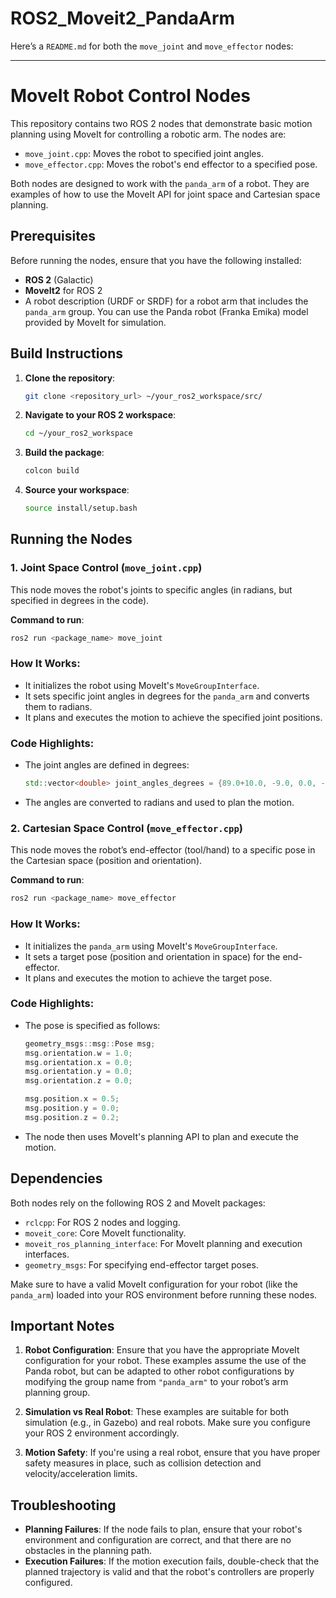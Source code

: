 # ROS2_Moveit2_PandaArm

Here’s a `README.md` for both the `move_joint` and `move_effector` nodes:

---

# MoveIt Robot Control Nodes

This repository contains two ROS 2 nodes that demonstrate basic motion planning using MoveIt for controlling a robotic arm. The nodes are:

- `move_joint.cpp`: Moves the robot to specified joint angles.
- `move_effector.cpp`: Moves the robot's end effector to a specified pose.

Both nodes are designed to work with the `panda_arm` of a robot. They are examples of how to use the MoveIt API for joint space and Cartesian space planning.

## Prerequisites

Before running the nodes, ensure that you have the following installed:

- **ROS 2** (Galactic)
- **MoveIt2** for ROS 2
- A robot description (URDF or SRDF) for a robot arm that includes the `panda_arm` group. You can use the Panda robot (Franka Emika) model provided by MoveIt for simulation.

## Build Instructions

1. **Clone the repository**:
   ```bash
   git clone <repository_url> ~/your_ros2_workspace/src/
   ```

2. **Navigate to your ROS 2 workspace**:
   ```bash
   cd ~/your_ros2_workspace
   ```

3. **Build the package**:
   ```bash
   colcon build
   ```

4. **Source your workspace**:
   ```bash
   source install/setup.bash
   ```

## Running the Nodes

### 1. Joint Space Control (`move_joint.cpp`)

This node moves the robot's joints to specific angles (in radians, but specified in degrees in the code).

**Command to run**:
```bash
ros2 run <package_name> move_joint
```

### How It Works:
- It initializes the robot using MoveIt's `MoveGroupInterface`.
- It sets specific joint angles in degrees for the `panda_arm` and converts them to radians.
- It plans and executes the motion to achieve the specified joint positions.

### Code Highlights:
- The joint angles are defined in degrees:
  ```cpp
  std::vector<double> joint_angles_degrees = {89.0+10.0, -9.0, 0.0, -46.0, -3.0, 128.0, 29.0};
  ```
- The angles are converted to radians and used to plan the motion.

### 2. Cartesian Space Control (`move_effector.cpp`)

This node moves the robot’s end-effector (tool/hand) to a specific pose in the Cartesian space (position and orientation).

**Command to run**:
```bash
ros2 run <package_name> move_effector
```

### How It Works:
- It initializes the `panda_arm` using MoveIt's `MoveGroupInterface`.
- It sets a target pose (position and orientation in space) for the end-effector.
- It plans and executes the motion to achieve the target pose.

### Code Highlights:
- The pose is specified as follows:
  ```cpp
  geometry_msgs::msg::Pose msg;
  msg.orientation.w = 1.0;
  msg.orientation.x = 0.0;
  msg.orientation.y = 0.0;
  msg.orientation.z = 0.0;

  msg.position.x = 0.5;
  msg.position.y = 0.0;
  msg.position.z = 0.2;
  ```
- The node then uses MoveIt's planning API to plan and execute the motion.

## Dependencies

Both nodes rely on the following ROS 2 and MoveIt packages:

- `rclcpp`: For ROS 2 nodes and logging.
- `moveit_core`: Core MoveIt functionality.
- `moveit_ros_planning_interface`: For MoveIt planning and execution interfaces.
- `geometry_msgs`: For specifying end-effector target poses.

Make sure to have a valid MoveIt configuration for your robot (like the `panda_arm`) loaded into your ROS environment before running these nodes.

## Important Notes

1. **Robot Configuration**: Ensure that you have the appropriate MoveIt configuration for your robot. These examples assume the use of the Panda robot, but can be adapted to other robot configurations by modifying the group name from `"panda_arm"` to your robot’s arm planning group.

2. **Simulation vs Real Robot**: These examples are suitable for both simulation (e.g., in Gazebo) and real robots. Make sure you configure your ROS 2 environment accordingly.

3. **Motion Safety**: If you're using a real robot, ensure that you have proper safety measures in place, such as collision detection and velocity/acceleration limits.

## Troubleshooting

- **Planning Failures**: If the node fails to plan, ensure that your robot's environment and configuration are correct, and that there are no obstacles in the planning path.
- **Execution Failures**: If the motion execution fails, double-check that the planned trajectory is valid and that the robot's controllers are properly configured.

